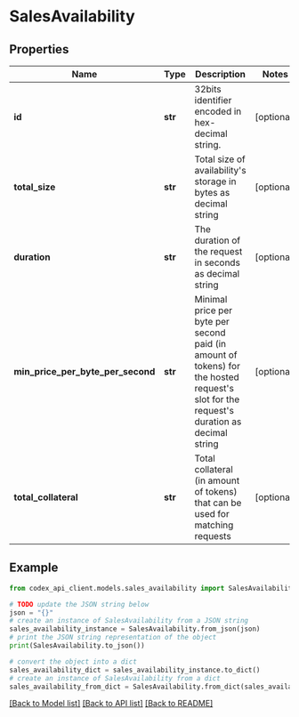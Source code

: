 # SalesAvailability


## Properties

Name | Type | Description | Notes
------------ | ------------- | ------------- | -------------
**id** | **str** | 32bits identifier encoded in hex-decimal string. | [optional] 
**total_size** | **str** | Total size of availability&#39;s storage in bytes as decimal string | [optional] 
**duration** | **str** | The duration of the request in seconds as decimal string | [optional] 
**min_price_per_byte_per_second** | **str** | Minimal price per byte per second paid (in amount of tokens) for the hosted request&#39;s slot for the request&#39;s duration as decimal string | [optional] 
**total_collateral** | **str** | Total collateral (in amount of tokens) that can be used for matching requests | [optional] 

## Example

```python
from codex_api_client.models.sales_availability import SalesAvailability

# TODO update the JSON string below
json = "{}"
# create an instance of SalesAvailability from a JSON string
sales_availability_instance = SalesAvailability.from_json(json)
# print the JSON string representation of the object
print(SalesAvailability.to_json())

# convert the object into a dict
sales_availability_dict = sales_availability_instance.to_dict()
# create an instance of SalesAvailability from a dict
sales_availability_from_dict = SalesAvailability.from_dict(sales_availability_dict)
```
[[Back to Model list]](../README.md#documentation-for-models) [[Back to API list]](../README.md#documentation-for-api-endpoints) [[Back to README]](../README.md)


